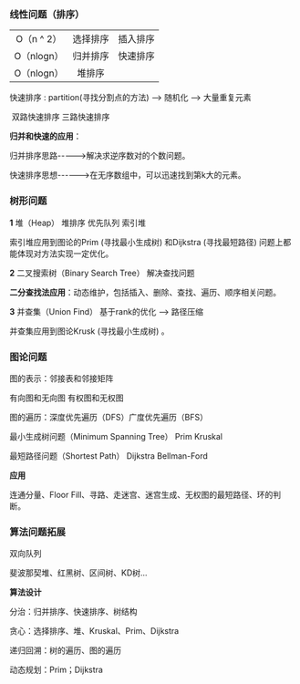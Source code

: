 ### 线性问题（排序）

|            |          |          |
| :--------: | :------: | :------: |
| O（n ^ 2） | 选择排序 | 插入排序 |
| O（nlogn） | 归并排序 | 快速排序 |
| O（nlogn） |  堆排序  |          |

快速排序 : partition(寻找分割点的方法) --> 随机化 --> 大量重复元素      

​                            双路快速排序														三路快速排序

**归并和快速的应用**：

归并排序思路----->解决求逆序数对的个数问题。

快速排序思想------>在无序数组中，可以迅速找到第k大的元素。

### 树形问题

**1** 堆（Heap）		堆排序		优先队列		索引堆

索引堆应用到图论的Prim (寻找最小生成树) 和Dijkstra (寻找最短路径) 问题上都能体现对方法实现一定优化。

**2** 二叉搜索树（Binary Search Tree）	解决查找问题

**二分查找法应用**：动态维护，包括插入、删除、查找、遍历、顺序相关问题。

**3** 并查集（Union Find）	基于rank的优化 --> 路径压缩

并查集应用到图论Krusk (寻找最小生成树) 。

### 图论问题

图的表示：邻接表和邻接矩阵

有向图和无向图		有权图和无权图

图的遍历：深度优先遍历（DFS）广度优先遍历（BFS）

最小生成树问题（Minimum Spanning Tree）	Prim Kruskal

最短路径问题（Shortest Path）	Dijkstra Bellman-Ford

**应用**

连通分量、Floor Fill、寻路、走迷宫、迷宫生成、无权图的最短路径、环的判断。

### 算法问题拓展

双向队列

斐波那契堆、红黑树、区间树、KD树...

**算法设计**

分治：归并排序、快速排序、树结构

贪心：选择排序、堆、Kruskal、Prim、Dijkstra

递归回溯：树的遍历、图的遍历

动态规划：Prim；Dijkstra
